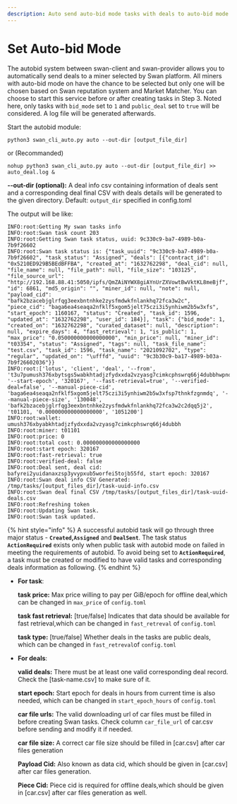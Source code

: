```yaml
---
description: Auto send auto-bid mode tasks with deals to auto-bid mode storage provider
---
```


# Set Auto-bid Mode

The autobid system between swan-client and swan-provider allows you to automatically send deals to a miner selected by Swan platform. All miners with auto-bid mode on have the chance to be selected but only one will be chosen based on Swan reputation system and Market Matcher. You can choose to start this service before or after creating tasks in Step 3. Noted here, only tasks with `bid_mode` set to `1` and `public_deal` set to `true` will be considered. A log file will be generated afterwards.

Start the autobid module:

```
python3 swan_cli_auto.py auto --out-dir [output_file_dir]
```

or (Recommanded)

```
nohup python3 swan_cli_auto.py auto --out-dir [output_file_dir] >> auto_deal.log &
```

**--out-dir (optional):** A deal info csv containing information of deals sent and a corresponding deal final CSV with deals details will be generated to the given directory. Default: `output_dir` specified in config.toml

The output will be like:

```
INFO:root:Getting My swan tasks info
INFO:root:Swan task count 203
INFO:root:Getting Swan task status, uuid: 9c330c9-ba7-4989-b0a-7b9f26602
INFO:root:Swan task status is: {"task_uuid": "9c330c9-ba7-4989-b0a-7b9f26602", "task_status": "Assigned", "deals": [{"contract_id": "0x5210ED929B5BEdBFFBA", "created_at": "1632762298", "deal_cid": null, "file_name": null, "file_path": null, "file_size": "103125", "file_source_url": "http://192.168.88.41:5050/ipfs/QmZAiNYWX8giAYnUrZXVowtBwVktKL8meBjf", "id": 6861, "md5_origin": "", "miner_id": null, "note": null, "payload_cid": "bafk2bzacebjglrfqg3eexbntnhke2zysfmdwkfnlankhq72fca3w2c", "piece_cid": "baga6ea4seaqa2nfklf5xgom5jelt75czi3i5ynhiwm2b5w3xfs", "start_epoch": 1160167, "status": "Created", "task_id": 1596, "updated_at": "1632762298", "user_id": 184}], "task": {"bid_mode": 1, "created_on": "1632762298", "curated_dataset": null, "description": null, "expire_days": 4, "fast_retrieval": 1, "is_public": 1, "max_price": "0.050000000000000000", "min_price": null, "miner_id": "t03354", "status": "Assigned", "tags": null, "task_file_name": "test.csv", "task_id": 1596, "task_name": "2021092702", "type": "regular", "updated_on": "\ufffd", "uuid": "9c3b30c9-ba17-4989-b03a-7b9f26602036"}}
INFO:root:['lotus', 'client', 'deal', '--from', 't3u7pumush376xbytsgs5wabkhtadjzfydxxda2vzyasg7cimkcphswrq66j4dubbhwpnojqd3jie6ermpwvvq', '--start-epoch', '320167', '--fast-retrieval=true', '--verified-deal=false', '--manual-piece-cid', 'baga6ea4seaqa2nfklf5xgom5jelt75czi3i5ynhiwm2b5w3xfsp7thnkfzgnmdq', '--manual-piece-size', '130048', 'bafk2bzacebjglrfqg3eexbntnhke2zysfmdwkfnlankhq72fca3w2c2dqq5j2', 't01101, '0.000000000000000000', '1051200']
INFO:root:wallet: umush376xbyabkhtadjzfydxxda2vzyasg7cimkcphswrq66j4dubbh
INFO:root:miner: t01101
INFO:root:price: 0
INFO:root:total cost: 0.000000000000000000
INFO:root:start epoch: 320167
INFO:root:fast-retrieval: true
INFO:root:verified-deal: false
INFO:root:Deal sent, deal cid: bafyrei2yuidanaxzsp3yvypxub5worfei5tojb55fd, start epoch: 320167
INFO:root:Swan deal info CSV Generated: /tmp/tasks/[output_files_dir]/task-uuid-info.csv
INFO:root:Swan deal final CSV /tmp/tasks/[output_files_dir]/task-uuid-deals.csv
INFO:root:Refreshing token
INFO:root:Updating Swan task.
INFO:root:Swan task updated.
```

{% hint style="info" %}
A successful autobid task will go through three major status - **`Created`,`Assigned`** and **`DealSent`**. The task status **`ActionRequired`** exists only when public task with autobid mode on failed in meeting the requirements of autobid. To avoid being set to **`ActionRequired`**, a task must be created or modified to have valid tasks and corresponding deals information as following.
{% endhint %}

*   **For task**:

    **task price:** Max price willing to pay per GiB/epoch for offline deal,which can be changed in `max_price` of `config.toml`

    **task fast retrieval:** \[true/false] Indicates that data should be available for fast retrieval,which can be changed in `fast_retreval` of `config.toml`

    **task type:** \[true/false] Whether deals in the tasks are public deals, which can be changed in `fast_retreval`of `config.toml`
*   **For deals**:

    **valid deals:** There must be at least one valid corresponding deal record. Check the \[task-name.csv] to make sure of it.

    **start epoch:** Start epoch for deals in hours from current time is also needed, which can be changed in `start_epoch_hours` of `config.toml`

    **car file urls:** The valid downloading url of car files must be filled in before creating Swan tasks. Check column `car_file_url` of car.csv before sending and modify it if needed.

    **car file size:** A correct car file size should be filled in \[car.csv] after car files generation

    **Payload Cid:** Also known as data cid, which should be given in \[car.csv] after car files generation.

    **Piece Cid:** Piece cid is required for offline deals,which should be given in \[car.csv] after car files generation as well.
